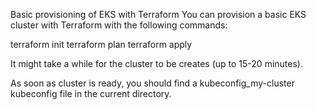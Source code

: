 Basic provisioning of EKS with Terraform
You can provision a basic EKS cluster with Terraform with the following commands:

terraform init
terraform plan
terraform apply

It might take a while for the cluster to be creates (up to 15-20 minutes).

As soon as cluster is ready, you should find a kubeconfig_my-cluster kubeconfig file in the current directory.
